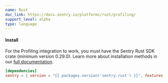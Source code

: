 ```yaml
---
name: Rust
doc_link: https://docs.sentry.io/platforms/rust/profiling/
support_level: alpha
type: language
---
```


#### Install

For the Profiling integration to work, you must have the Sentry Rust SDK crate (minimum version 0.29.0). Learn more about installation methods in our [full documentation](https://docs.sentry.io/platforms/rust/#install).

```toml {filename:Cargo.toml}
[dependencies]
sentry = { version = "{{ packages.version('sentry.rust') }}", features = ["profiling"] }
```